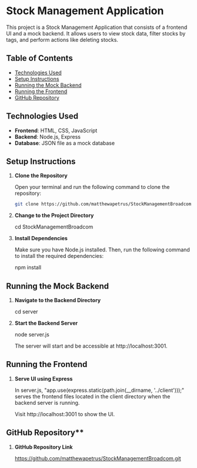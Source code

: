 # Stock Management Application

This project is a Stock Management Application that consists of a frontend UI and a mock backend. It allows users to view stock data, filter stocks by tags, and perform actions like deleting stocks.

## Table of Contents

- [Technologies Used](#technologies-used)
- [Setup Instructions](#setup-instructions)
- [Running the Mock Backend](#running-the-mock-backend)
- [Running the Frontend](#running-the-frontend)
- [GitHub Repository](#github-repository)

## Technologies Used

- **Frontend**: HTML, CSS, JavaScript
- **Backend**: Node.js, Express
- **Database**: JSON file as a mock database

## Setup Instructions

1. **Clone the Repository**

   Open your terminal and run the following command to clone the repository:

   ```bash
   git clone https://github.com/matthewapetrus/StockManagementBroadcom.git

2. **Change to the Project Directory**

    cd StockManagementBroadcom

3. **Install Dependencies**

    Make sure you have Node.js installed. Then, run the following command to install the required dependencies:

    npm install

## Running the Mock Backend

1. **Navigate to the Backend Directory**

    cd server

2. **Start the Backend Server**

    node server.js

    The server will start and be accessible at http://localhost:3001.

## Running the Frontend

1. **Serve UI using Express**

    In server.js, "app.use(express.static(path.join(__dirname, '../client')));" 
    serves the frontend files located in the client directory when the backend server 
    is running.
    
    Visit http://localhost:3001 to show the UI.

## GitHub Repository**
    
1. **GitHub Repository Link**

    https://github.com/matthewapetrus/StockManagementBroadcom.git